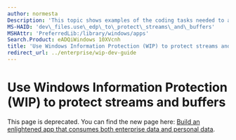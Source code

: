 ```yaml
---
author: normesta
Description: 'This topic shows examples of the coding tasks needed to achieve some of the most common stream- and buffer-related Windows Information Protection (WIP) scenarios.'
MS-HAID: 'dev\_files.use\_edp\_to\_protect\_streams\_and\_buffers'
MSHAttr: 'PreferredLib:/library/windows/apps'
Search.Product: eADQiWindows 10XVcnh
title: 'Use Windows Information Protection (WIP) to protect streams and buffers'
redirect_url: ../enterprise/wip-dev-guide
---
```


# Use Windows Information Protection (WIP) to protect streams and buffers

This page is deprecated. You can find the new page here: [Build an enlightened app that consumes both enterprise data and personal data](../enterprise/wip-dev-guide.md).
